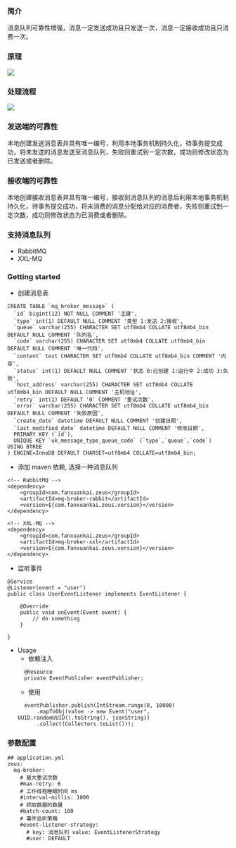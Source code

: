 ### 简介
消息队列可靠性增强，消息一定发送成功且只发送一次，消息一定接收成功且只消费一次。

### 原理
![](http://processon.com/chart_image/5ec55550f346fb6907090118.png?_=1590034254430)

### 处理流程
![](http://processon.com/chart_image/5ec29045e401fd16f4445959.png?_=1590034271735)

### 发送端的可靠性
本地创建发送消息表并具有唯一编号，利用本地事务机制持久化，待事务提交成功，将未发送的消息发送至消息队列，失败则重试到一定次数，成功则修改状态为已发送或者删除。
### 接收端的可靠性
本地创建接收消息表并具有唯一编号，接收到消息队列的消息后利用本地事务机制持久化，待事务提交成功，将未消费的消息分配给对应的消费者，失败则重试到一定次数，成功则修改状态为已消费或者删除。

### 支持消息队列
- RabbitMQ
- XXL-MQ

### Getting started
- 创建消息表
```
CREATE TABLE `mq_broker_message` (
  `id` bigint(12) NOT NULL COMMENT '主键',
  `type` int(1) DEFAULT NULL COMMENT '类型 1:发送 2:接收',
  `queue` varchar(255) CHARACTER SET utf8mb4 COLLATE utf8mb4_bin DEFAULT NULL COMMENT '队列名',
  `code` varchar(255) CHARACTER SET utf8mb4 COLLATE utf8mb4_bin DEFAULT NULL COMMENT '唯一代码',
  `content` text CHARACTER SET utf8mb4 COLLATE utf8mb4_bin COMMENT '内容',
  `status` int(1) DEFAULT NULL COMMENT '状态 0:已创建 1:运行中 2:成功 3:失败',
  `host_address` varchar(255) CHARACTER SET utf8mb4 COLLATE utf8mb4_bin DEFAULT NULL COMMENT '主机地址',
  `retry` int(1) DEFAULT '0' COMMENT '重试次数',
  `error` varchar(255) CHARACTER SET utf8mb4 COLLATE utf8mb4_bin DEFAULT NULL COMMENT '失败原因',
  `create_date` datetime DEFAULT NULL COMMENT '创建日期',
  `last_modified_date` datetime DEFAULT NULL COMMENT '修改日期',
  PRIMARY KEY (`id`),
  UNIQUE KEY `uk_message_type_queue_code` (`type`,`queue`,`code`) USING BTREE
) ENGINE=InnoDB DEFAULT CHARSET=utf8mb4 COLLATE=utf8mb4_bin;
```
- 添加 maven 依赖, 选择一种消息队列
```
<!-- RabbitMQ -->
<dependency>
    <groupId>com.fanxuankai.zeus</groupId>
    <artifactId>mq-broker-rabbit</artifactId>
    <version>${com.fanxuankai.zeus.version}</version>
</dependency>

<!-- XXL-MQ -->
<dependency>
    <groupId>com.fanxuankai.zeus</groupId>
    <artifactId>mq-broker-xxl</artifactId>
    <version>${com.fanxuankai.zeus.version}</version>
</dependency>
```
- 监听事件
```
@Service
@Listener(event = "user")
public class UserEventListener implements EventListener {

    @Override
    public void onEvent(Event event) {
        // do something
    }

}
```
- Usage
    - 依赖注入 
    ```
      @Resource
      private EventPublisher eventPublisher;
    ```
    - 使用
    ```
      eventPublisher.publish(IntStream.range(0, 10000)
          .mapToObj(value -> new Event("user", UUID.randomUUID().toString(), jsonString))
          .collect(Collectors.toList()));
    ```

### 参数配置
```
## application.yml
zeus:
  mq-broker:
    # 最大重试次数
    #max-retry: 6
    # 工作线程睡眠时间 ms
    #interval-millis: 1000
    # 抓取数据的数量
    #batch-count: 100
    # 事件监听策略
    #event-listener-strategy:
      # key: 消息队列 value: EventListenerStrategy
      #user: DEFAULT
```